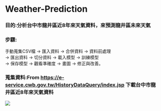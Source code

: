 # Weather-Prediction
### 目的:分析台中市龍井區近8年來天氣資料，來預測龍井區未來天氣
### 步驟:<br>
手動蒐集CSV檔 → 匯入資料 → 合併資料 → 資料前處理 <br>
→ 匯出資料 → 切分資料 → 載入模型 → 訓練模型 <br>
→ 保存模型 → 觀看準確度 → 畫圖 → 修正與改善。<br>
### 蒐集資料:From https://e-service.cwb.gov.tw/HistoryDataQuery/index.jsp 下載台中市龍井區近8年來天氣資料<br>
![](https://i.ibb.co/qdxVjqV/1.png)
